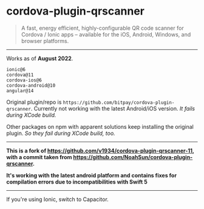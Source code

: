# cordova-plugin-qrscanner

> A fast, energy efficient, highly-configurable QR code scanner for Cordova / Ionic apps – available for the iOS, Android, Windows, and browser platforms.

---

Works as of **August 2022**.

```
ionic@6
cordova@11
cordova-ios@6
cordova-android@10
angular@14
```

Original plugin/repo is `https://github.com/bitpay/cordova-plugin-qrscanner`. Currently not working with the latest Android/iOS version. _It fails during XCode build._

Other packages on npm with apparent solutions keep installing the original plugin. _So they fail during XCode build, too._

---

**This is a fork of https://github.com/v1934/cordova-plugin-qrscanner-11, with a commit taken from https://github.com/NoahSun/cordova-plugin-qrscanner.**

**It's working with the latest android platform and contains fixes for compilation errors due to incompatibilities with Swift 5**

---

If you're using Ionic, switch to Capacitor.
